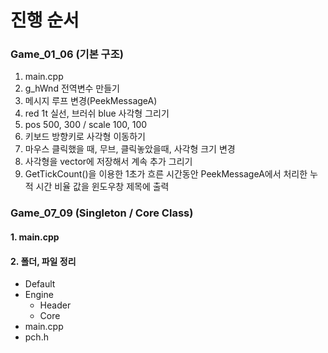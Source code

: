 # 진행 순서

### Game_01_06 (기본 구조)
  1. main.cpp
  2. g_hWnd 전역변수 만들기
  3. 메시지 루프 변경(PeekMessageA)
  4. red 1t 실선, 브러쉬 blue 사각형 그리기
  5. pos  500, 300 / scale 100, 100
  6. 키보드 방향키로 사각형 이동하기
  7. 마우스 클릭했을 때, 무브, 클릭놓았을때, 사각형 크기 변경
  8. 사각형을 vector에 저장해서 계속 추가 그리기
  9. GetTickCount()을 이용한 1초가 흐른 시간동안 PeekMessageA에서 처리한 누적 시간 비율 값을 윈도우창 제목에 출력

### Game_07_09 (Singleton / Core Class)

#### 1. main.cpp

#### 2. 폴더, 파일 정리
- Default
- Engine
  - Header
  - Core
- main.cpp
- pch.h
